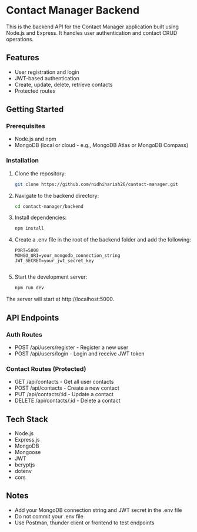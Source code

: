 # Contact Manager Backend

This is the backend API for the Contact Manager application built using Node.js and Express. It handles user authentication and contact CRUD operations.

## Features

- User registration and login
- JWT-based authentication
- Create, update, delete, retrieve contacts
- Protected routes

## Getting Started

### Prerequisites

- Node.js and npm
- MongoDB (local or cloud - e.g., MongoDB Atlas or MongoDB Compass)

### Installation

1. Clone the repository:

   ```bash
   git clone https://github.com/nidhiharish26/contact-manager.git
   

2. Navigate to the backend directory:

   ```bash
   cd contact-manager/backend
   

3. Install dependencies:

   ```bash
   npm install
   

4. Create a .env file in the root of the backend folder and add the following:

   ```env
   PORT=5000
   MONGO_URI=your_mongodb_connection_string
   JWT_SECRET=your_jwt_secret_key
   

5. Start the development server:

   ```bash
   npm run dev
   

The server will start at http://localhost:5000.

## API Endpoints

### Auth Routes

- POST /api/users/register - Register a new user
- POST /api/users/login - Login and receive JWT token

### Contact Routes (Protected)

- GET /api/contacts - Get all user contacts
- POST /api/contacts - Create a new contact
- PUT /api/contacts/:id - Update a contact
- DELETE /api/contacts/:id - Delete a contact

## Tech Stack

- Node.js
- Express.js
- MongoDB
- Mongoose
- JWT
- bcryptjs
- dotenv
- cors

## Notes

- Add your MongoDB connection string and JWT secret in the .env file
- Do not commit your .env file
- Use Postman, thunder client or frontend to test endpoints


